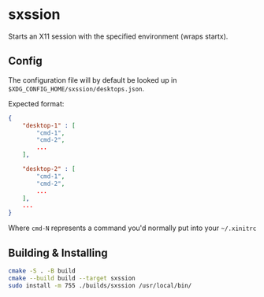 # sxssion

Starts an X11 session with the specified environment (wraps startx).

## Config

The configuration file will by default be looked up in `$XDG_CONFIG_HOME/sxssion/desktops.json`.

Expected format:
```json
{
    "desktop-1" : [
        "cmd-1",
        "cmd-2",
        ...
    ],

    "desktop-2" : [
        "cmd-1",
        "cmd-2",
        ...
    ],
    ...
}
```

Where `cmd-N` represents a command you'd normally put into your `~/.xinitrc`

## Building & Installing

```sh
cmake -S . -B build
cmake --build build --target sxssion
sudo install -m 755 ./builds/sxssion /usr/local/bin/
```
